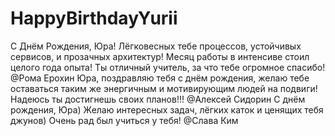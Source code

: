 # HappyBirthdayYurii
С Днём Рождения, Юра! Лёгковесных тебе процессов, устойчивых сервисов, и прозачных архитектур! Месяц работы в интенсиве стоил целого года опыта! Ты отличный учитель, за что тебе огромное спасибо! @Рома Ерохин
Юра, поздравляю тебя с днём рождения, желаю тебе оставаться таким же энергичным и мотивирующим людей на подвиги! Надеюсь ты достигнешь своих планов!!! @Алексей Сидорин
С днём рождения, Юра) Желаю интересных задач, лёгких каток и ценящих тебя джунов) Очень рад был учиться у тебя! @Слава Ким
